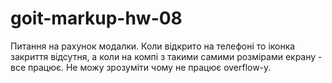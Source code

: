 # goit-markup-hw-08

Питання на рахунок модалки. Коли відкрито на телефоні то іконка закриття відсутня, а коли на компі з
такими самими розмірами екрану - все працює. Не можу зрозуміти чому не працює overflow-y.

